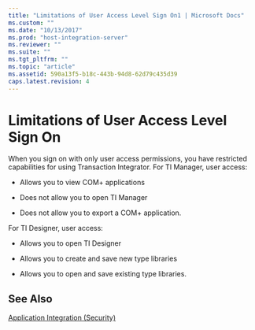 ```yaml
---
title: "Limitations of User Access Level Sign On1 | Microsoft Docs"
ms.custom: ""
ms.date: "10/13/2017"
ms.prod: "host-integration-server"
ms.reviewer: ""
ms.suite: ""
ms.tgt_pltfrm: ""
ms.topic: "article"
ms.assetid: 590a13f5-b18c-443b-94d8-62d79c435d39
caps.latest.revision: 4
---
```

# Limitations of User Access Level Sign On
When you sign on with only user access permissions, you have restricted capabilities for using Transaction Integrator. For TI Manager, user access:  
  
-   Allows you to view COM+ applications  
  
-   Does not allow you to open TI Manager  
  
-   Does not allow you to export a COM+ application.  
  
 For TI Designer, user access:  
  
-   Allows you to open TI Designer  
  
-   Allows you to create and save new type libraries  
  
-   Allows you to open and save existing type libraries.  
  
## See Also  
 [Application Integration (Security)](../core/application-integration-security.md)